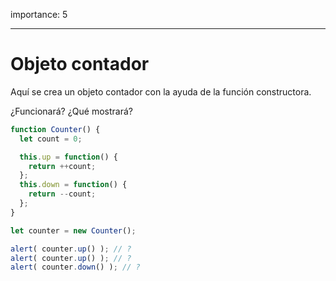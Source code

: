 importance: 5

---

# Objeto contador

Aquí se crea un objeto contador con la ayuda de la función constructora.

¿Funcionará? ¿Qué mostrará?


```js
function Counter() {
  let count = 0;

  this.up = function() {
    return ++count;
  };
  this.down = function() {
    return --count;
  };
}

let counter = new Counter();

alert( counter.up() ); // ?
alert( counter.up() ); // ?
alert( counter.down() ); // ?
```

